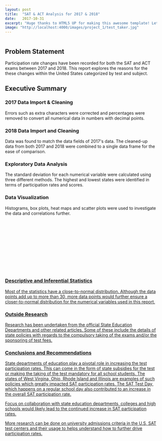 ```yaml
---
layout: post
title:  "SAT & ACT Analysis for 2017 & 2018"
date:   2017-10-31
excerpt: "Huge thanks to HTML5 UP for making this awesome template! Let's see what it can do"
image: "http://localhost:4000/images/project_1/test_taker.jpg"
---
```


<a href="#" class="image main"><img src="http://localhost:4000/images/project_1/test_taker.jpg" alt="" /></a>

## Problem Statement

Participation rate changes have been recorded for both the SAT and ACT exams between 2017 and 2018. This report explores the reasons for the these changes within the United States categorized by test and subject.

## Executive Summary

### 2017 Data Import & Cleaning

Errors such as extra characters were corrected and percentages were removed to convert all numerical data in numbers with decimal points.

### 2018 Data Import and Cleaning

Data was found to match the data fields of 2017's data. The cleaned-up data from both 2017 and 2018 were combined to a single data frame for the ease of comparison.

### Exploratory Data Analysis

The standard deviation for each numerical variable were calculated using three different methods. The highest and lowest states were identified in terms of participation rates and scores.

### Data Visualization

Histograms, box plots, heat maps and scatter plots were used to investigate the data and correlations further.

<a href="#" class="image main"><img src="http://localhost:4000/images/project_1/download.png" alt="" /></a>

<a href="#" class="image main"><img src="http://localhost:4000/images/project_1/download-1.png" alt="" /></a>



<a href="#" class="image main"><img src="http://localhost:4000/images/project_1/download-2.png" alt="" />



<a href="#" class="image main"><img src="http://localhost:4000/images/project_1/download-3.png" alt="" />



<a href="#" class="image main"><img src="http://localhost:4000/images/project_1/download-4.png" alt="" />



<a href="#" class="image main"><img src="http://localhost:4000/images/project_1/download-5.png" alt="" />



<a href="#" class="image main"><img src="http://localhost:4000/images/project_1/download-6.png" alt="" />



<a href="#" class="image main"><img src="http://localhost:4000/images/project_1/download-7.png" alt="" />



<a href="#" class="image main"><img src="http://localhost:4000/images/project_1/download-8.png" alt="" />



<a href="#" class="image main"><img src="http://localhost:4000/images/project_1/download-9.png" alt="" />

<a href="#" class="image main"><img src="http://localhost:4000/images/project_1/download-10.png" alt="" />



<a href="#" class="image main"><img src="http://localhost:4000/images/project_1/download-11.png" alt="" />



<a href="#" class="image main"><img src="http://localhost:4000/images/project_1/download-12.png" alt="" />

### Descriptive and Inferential Statistics

Most of the statistics have a close-to-normal distribution. Although the data points add up to more than 30, more data points would further ensure a closer-to-normal distribution for the numerical variables used in this report.

### Outside Research

Research has been undertaken from the official State Education Departments and other related articles. Some of these include the details of state policies with regards to the compulsory taking of the exams and/or the sponsoring of test fees.

### Conclusions and Recommendations

State departments of education play a pivotal role in increasing the test participation rates. This can come in the form of state subsidies for the test or making the taking of the test mandatory for all school students. The states of West Virgina, Ohio, Rhode Island and Illinois are examples of such policies which greatly impacted SAT participation rates. The SAT Test Day, which happens on a regular school day also contributed to an increase in the overall SAT participation rate.

Focus on collaboration with state education departments, colleges and high schools would likely lead to the continued increase in SAT participation rates.

More research can be done on university admissions criteria in the U.S, SAT test centers and their usage to helps understand how to further drive participation rates.